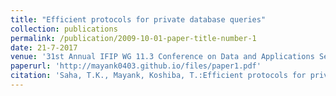 ```yaml
---
title: "Efficient protocols for private database queries"
collection: publications
permalink: /publication/2009-10-01-paper-title-number-1
date: 21-7-2017
venue: '31st Annual IFIP WG 11.3 Conference on Data and Applications Security and Privacy (DBSec 17)'
paperurl: 'http://mayank0403.github.io/files/paper1.pdf'
citation: 'Saha, T.K., Mayank, Koshiba, T.:Efficient protocols for private database queries. In: Livraga G., Zhu S. (eds) Data and Applications Security and Privacy XXXI. DBSec 2017. LNCS 10359, pp. 337-348. Springer, Cham (2017)'
---
```

